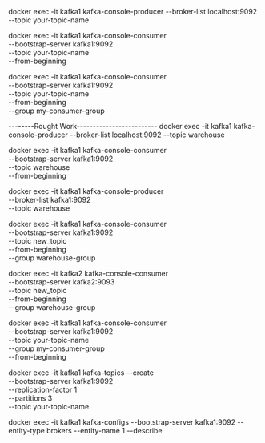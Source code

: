 docker exec -it kafka1 kafka-console-producer --broker-list localhost:9092 --topic your-topic-name

docker exec -it kafka1 kafka-console-consumer \
  --bootstrap-server kafka1:9092 \
  --topic your-topic-name \
  --from-beginning

  docker exec -it kafka1 kafka-console-consumer \
  --bootstrap-server kafka1:9092 \
  --topic your-topic-name \
  --from-beginning \
  --group my-consumer-group











--------Rought Work-------------------------
docker exec -it kafka1 kafka-console-producer --broker-list localhost:9092 --topic warehouse

docker exec -it kafka1 kafka-console-consumer \
  --bootstrap-server kafka1:9092 \
  --topic warehouse \
  --from-beginning

  docker exec -it kafka1 kafka-console-producer \
  --broker-list kafka1:9092 \
  --topic warehouse

  docker exec -it kafka1 kafka-console-consumer \
  --bootstrap-server kafka1:9092 \
  --topic new_topic \
  --from-beginning \
  --group warehouse-group

  docker exec -it kafka2 kafka-console-consumer \
  --bootstrap-server kafka2:9093 \
  --topic new_topic \
  --from-beginning \
  --group warehouse-group

   docker exec -it kafka1 kafka-console-consumer \
   --bootstrap-server kafka1:9092 \
   --topic your-topic-name \
   --group my-consumer-group \
   --from-beginning

  docker exec -it kafka1 kafka-topics --create \
  --bootstrap-server kafka1:9092 \
  --replication-factor 1 \
  --partitions 3 \
  --topic your-topic-name



  docker exec -it kafka1  kafka-configs --bootstrap-server kafka1:9092 --entity-type brokers --entity-name 1 --describe
